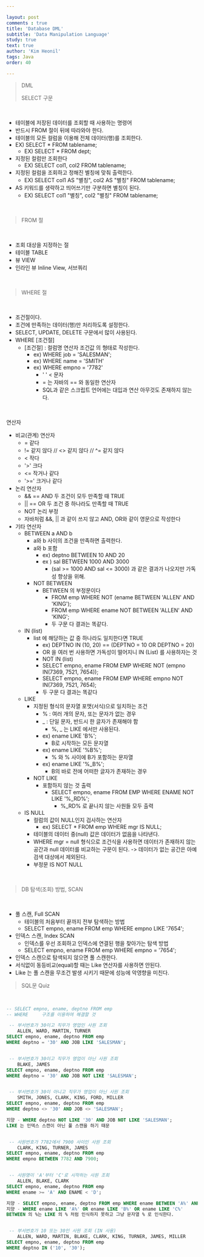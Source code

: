 ```yaml
---

layout: post
comments : true
title: 'Database DML'
subtitle: 'Data Manipulation Language'
study: true
text: true
author: 'Kim Heonil'
tags: Java
order: 40

---
```


 

> DML 
>
> SELECT 구문

<br>

- 테이블에 저장된 데이터를 조회할 때 사용하는 명령어
- 반드시 FROM 절이 뒤에 따라와야 한다.
- 테이블의 모든 컬럼을 이용해 전체 데이터(행)를 조회한다.
- EX) SELECT * FROM tablename;
  - EX) SELECT * FROM dept;
- 지정된 컬럼만 조회한다
  - EX) SELECT col1, col2 FROM tablename;
- 지정된 컬럼을 조회하고 정해진 별칭에 맞춰 출력한다.
  - EX) SELECT col1 AS "별칭", col2 AS "별칭" FROM tablename;
- AS 키워드를 생략하고 띄어쓰기만 구분하면 별칭이 된다.
  - EX) SELECT col1 "별칭", col2 "별칭" FROM tablename;

<br>

> FROM 절

<br>

- 조회 대상을 지정하는 절
- 테이블 TABLE
- 뷰 VIEW
- 인라인 뷰 Inline View, 서브쿼리

<br>

> WHERE 절

<br>

- 조건절이다.
- 조건에 만족하는 데이터(행)만 처리하도록 설정한다.
- SELECT, UPDATE, DELETE 구문에서 많이 사용된다.
- WHERE [조건절]
  - [조건절] : 컬럼명 연산자 조건값 의 형태로 작성한다.
    - ex) WHERE job = 'SALESMAN';
    - ex) WHERE name = 'SMITH'
    - ex) WHERE empno = '7782'
      - ' ' < 문자
      - = 는 자바의 == 와 동일한 연산자
      - SQL과 같은 스크립트 언어에는 대입과 연산 아무것도 존재하지 않는다.

<br>

연산자

- 비교(관계) 연산자
  - = 같다
  - != 같지 않다 // <> 같지 않다 // ^= 같지 않다
  - < 작다
  - '>' 크다
  - <= 작거나 같다
  - '>=' 크거나 같다
- 논리 연산자
  - && == AND 두 조건이 모두 만족할 때 TRUE
  - || == OR 두 조건 중 하나라도 만족할 때 TRUE
  - NOT 논리 부정
  - 자바처럼 &&, || 과 같이 쓰지 않고 AND, OR와 같이 영문으로 작성한다
- 기타 연산자
  - BETWEEN a AND b
    - a와 b 사이의 조건을 만족하면 출력한다.
    - a와 b 포함
      - ex) deptno BETWEEN 10 AND 20
      - ex ) sal BETWEEN 1000 AND 3000
        - (sal >= 1000 AND sal <= 3000) 과 같은 결과가 나오지만 가독성 향상을 위해.
    - NOT BETWEEN 
      - BETWEEN 의 부정문이다
        - FROM emp WHERE NOT (ename BETWEEN 'ALLEN' AND 'KING');
        - FROM emp WHERE ename NOT BETWEEN 'ALLEN' AND 'KING';
        - 두 구문 다 결과는 똑같다.
  - IN (list)
    - list 에 해당하는 값 중 하나라도 일치한다면 TRUE
      - ex) DEPTNO IN (10, 20) == (DEPTNO = 10 OR DEPTNO = 20)
      - OR 을 여러 번 사용하면 가독성이 떨어지니 IN (List) 를 사용하자는 것
      - NOT IN (list)
      - SELECT empno, ename FROM EMP WHERE NOT (empno IN(7369, 7521, 7654));
      - SELECT empno, ename FROM EMP WHERE empno NOT IN(7369, 7521, 7654);
      - 두 구문 다 결과는 똑같다
  - LIKE
    - 지정된 형식의 문자열 포맷(서식)으로 일치하는 조건
      - % : 여러 개의 문자, 또는 문자가 없는 경우
      - _ : 단일 문자, 반드시 한 글자가 존재해야 함
        - %, _ 는 LIKE 에서만 사용된다.
      - ex) ename LIKE 'B%';
        - B로 시작하는 모든 문자열
      - ex) ename LIKE '%B%';
        - % 와 % 사이에 B가 포함하는 문자열
      - ex) ename LIKE '%_B%';
        - B의 바로 전에 어떠한 글자가 존재하는 경우
    - NOT LIKE
      - 포함하지 않는 것 출력
        - SELECT empno, ename FROM EMP WHERE ENAME NOT LIKE '%_RD%';
          - %_RD% 로 끝나지 않는 사원들 모두 출력
  - IS NULL
    - 컬럼의 값이 NULL인지 검사하는 연산자
      - ex) SELECT * FROM emp WHERE mgr IS NULL;
    - 테이블의 데이터 중(null) 값은 데이터가 없음을 나타낸다.
    - WHERE mgr = null 형식으로 조건식을 사용하면 데이터가 존재하지 않는 공간과 null 데이터를 비교하는 구문이 된다. -> 데이터가 없는 공간은 아예 검색 대상에서 제외된다.
    - 부정문 IS NOT NULL

<br>

> DB 탐색(조회) 방법, SCAN

<br>

- 풀 스캔, Full SCAN
  - 테이블의 처음부터 끝까지 전부 탐색하는 방법
  - SELECT empno, ename FROM emp WHERE empno LIKE '7654';
- 인덱스 스캔, Index SCAN
  - 인덱스를 우선 조회하고 인덱스에 연결된 행을 찾아가는 탐색 방법
  - SELECT empno, ename FROM emp WHERE empno = '7654';
- 인덱스 스캔으로 탐색되지 않으면 풀 스캔한다.
- 서식없이 동등비교(equal)할 때는 Like 연산자를 사용하면 안된다.
- Like 는 풀 스캔을 무조건 발생 시키기 때문에 성능에 악영향을 미친다.



> SQL문 Quiz

<br>

``` sql
-- SELECT empno, ename, deptno FROM emp
-- WHERE	 구조를 이용하여 해결할 것

 -- 부서번호가 30이고 직무가 영업인 사원 조회
	ALLEN, WARD, MARTIN, TURNER
SELECT empno, ename, deptno FROM emp 
WHERE deptno = '30' AND JOB LIKE 'SALESMAN';


 -- 부서번호가 30이고 직무가 영업이 아닌 사원 조회
	BLAKE, JAMES
SELECT empno, ename, deptno FROM emp 
WHERE deptno = '30' AND JOB NOT LIKE 'SALESMAN';


 -- 부서번호가 30이 아니고 직무가 영업이 아닌 사원 조회
	SMITH, JONES, CLARK, KING, FORD, MILLER
SELECT empno, ename, deptno FROM emp 
WHERE deptno <> '30' AND JOB <> 'SALESMAN';

지양 - WHERE deptno NOT LIKE '30' AND JOB NOT LIKE 'SALESMAN';
LIKE 는 인덱스 스캔이 아닌 풀 스캔을 하기 때문


 -- 사원번호가 7782에서 7900 사이인 사원 조회
	CLARK, KING, TURNER, JAMES
SELECT empno, ename, deptno FROM emp 
WHERE empno BETWEEN 7782 AND 7900;


 -- 사원명이 'A'부터 'C'로 시작하는 사원 조회
	ALLEN, BLAKE, CLARK
SELECT empno, ename, deptno FROM emp 
WHERE ename >= 'A' AND ENAME < 'D';

지양 - SELECT empno, ename, deptno FROM emp WHERE ename BETWEEN 'A%' AND 'C%';
지양 - WHERE ename LIKE 'A%' OR ename LIKE 'B%' OR ename LIKE 'C%'
BETWEEN 의 %는 LIKE 의 % 처럼 인식하지 못하고 그냥 문자열 % 로 인식한다.


 -- 부서번호가 10 또는 30인 사원 조회 (IN 사용)
	ALLEN, WARD, MARTIN, BLAKE, CLARK, KING, TURNER, JAMES, MILLER
SELECT empno, ename, deptno FROM emp 
WHERE deptno IN ('10', '30');
```



<br><br>